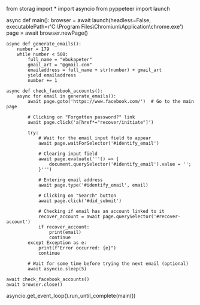 from storag import *
import asyncio
from pyppeteer import launch

async def main():
    browser = await launch(headless=False, executablePath=r'C:\Program Files\Chromium\Application\chrome.exe')
    page = await browser.newPage()
    
    async def generate_emails():
        number = 179
        while number < 500:
            full_name = "ebukapeter"
            gmail_art = "@gmail.com"
            emailaddress = full_name + str(number) + gmail_art
            yield emailaddress
            number += 1
    
    async def check_facebook_accounts():
        async for email in generate_emails():
            await page.goto('https://www.facebook.com/')  # Go to the main page
            
            # Clicking on "Forgotten password?" link
            await page.click('a[href*="recover/initiate"]')
            
            try:
                # Wait for the email input field to appear
                await page.waitForSelector('#identify_email')
                
                # Clearing input field
                await page.evaluate('''() => {
                    document.querySelector('#identify_email').value = '';
                }''')
                
                # Entering email address
                await page.type('#identify_email', email)
                
                # Clicking on "Search" button
                await page.click('#did_submit')
                
                # Checking if email has an account linked to it
                recover_account = await page.querySelector('#recover-account')
                if recover_account:
                    print(email)
                    continue
            except Exception as e:
                print(f"Error occurred: {e}")
                continue
            
            # Wait for some time before trying the next email (optional)
            await asyncio.sleep(5)
    
    await check_facebook_accounts()
    await browser.close()

asyncio.get_event_loop().run_until_complete(main())
